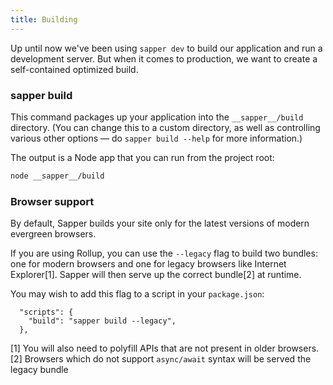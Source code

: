 ```yaml
---
title: Building
---
```


Up until now we've been using `sapper dev` to build our application and run a development server. But when it comes to production, we want to create a self-contained optimized build.

### sapper build

This command packages up your application into the `__sapper__/build` directory. (You can change this to a custom directory, as well as controlling various other options — do `sapper build --help` for more information.)

The output is a Node app that you can run from the project root:

```bash
node __sapper__/build
```

### Browser support

By default, Sapper builds your site only for the latest versions of modern evergreen browsers.

If you are using Rollup, you can use the `--legacy` flag to build two bundles: one for modern browsers and one for legacy browsers like Internet Explorer[1]. Sapper will then serve up the correct bundle[2] at runtime.

You may wish to add this flag to a script in your `package.json`:
```
  "scripts": {
    "build": "sapper build --legacy",
  },
```

[1] You will also need to polyfill APIs that are not present in older browsers.
[2] Browsers which do not support `async/await` syntax will be served the legacy bundle
